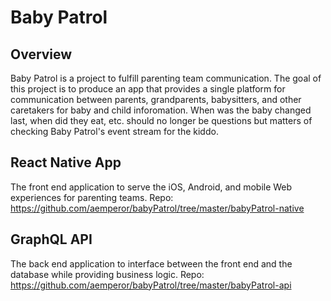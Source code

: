 # Baby Patrol

## Overview
Baby Patrol is a project to fulfill parenting team communication. The goal of this project is to produce an app that provides a single platform for communication between parents, grandparents, babysitters, and other caretakers for baby and child inforomation. When was the baby changed last, when did they eat, etc. should no longer be questions but matters of checking Baby Patrol's event stream for the kiddo. 

## React Native App
The front end application to serve the iOS, Android, and mobile Web experiences for parenting teams.
Repo: https://github.com/aemperor/babyPatrol/tree/master/babyPatrol-native

## GraphQL API
The back end application to interface between the front end and the database while providing business logic.
Repo: https://github.com/aemperor/babyPatrol/tree/master/babyPatrol-api
